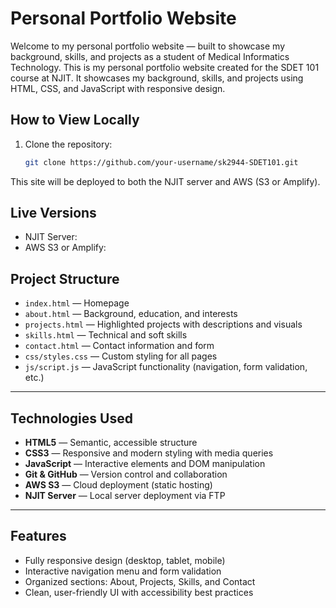 # Personal Portfolio Website

Welcome to my personal portfolio website — built to showcase my background, skills, and projects as a student of Medical Informatics Technology.
This is my personal portfolio website created for the SDET 101 course at NJIT. It showcases my background, skills, and projects using HTML, CSS, and JavaScript with responsive design.

## How to View Locally

1. Clone the repository:
   ```bash
   git clone https://github.com/your-username/sk2944-SDET101.git

This site will be deployed to both the NJIT server and AWS (S3 or Amplify).



## Live Versions
- NJIT Server: 
- AWS S3 or Amplify: 

## Project Structure

- `index.html` — Homepage
- `about.html` — Background, education, and interests
- `projects.html` — Highlighted projects with descriptions and visuals
- `skills.html` — Technical and soft skills
- `contact.html` — Contact information and form
- `css/styles.css` — Custom styling for all pages
- `js/script.js` — JavaScript functionality (navigation, form validation, etc.)

---

## Technologies Used

- **HTML5** — Semantic, accessible structure
- **CSS3** — Responsive and modern styling with media queries
- **JavaScript** — Interactive elements and DOM manipulation
- **Git & GitHub** — Version control and collaboration
- **AWS S3** — Cloud deployment (static hosting)
- **NJIT Server** — Local server deployment via FTP

---

## Features

- Fully responsive design (desktop, tablet, mobile)
- Interactive navigation menu and form validation
- Organized sections: About, Projects, Skills, and Contact
- Clean, user-friendly UI with accessibility best practices




